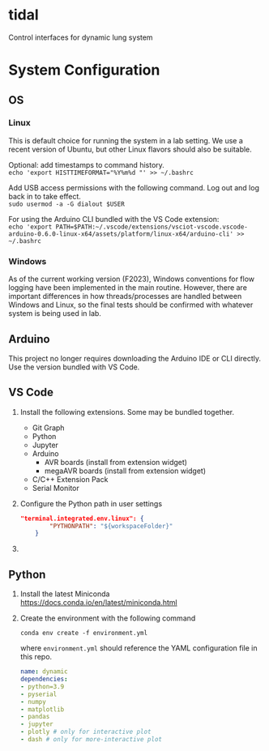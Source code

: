 # tidal
Control interfaces for dynamic lung system

# System Configuration

## OS

### Linux

This is default choice for running the system in a lab setting. We use a recent version of Ubuntu, 
but other Linux flavors should also be suitable.

Optional: add timestamps to command history.  
`echo 'export HISTTIMEFORMAT="%Y%m%d "' >> ~/.bashrc`

Add USB access permissions with the following command. Log out and log back in to take effect.  
`sudo usermod -a -G dialout $USER`

For using the Arduino CLI bundled with the VS Code extension:  
`echo 'export PATH=$PATH:~/.vscode/extensions/vsciot-vscode.vscode-arduino-0.6.0-linux-x64/assets/platform/linux-x64/arduino-cli' >> ~/.bashrc`

### Windows

As of the current working version (F2023), Windows conventions for flow logging have been implemented in the main routine.
 However, there are important differences in how threads/processes are handled between Windows and Linux, so the final 
 tests should be confirmed with whatever system is being used in lab.

## Arduino

This project no longer requires downloading the Arduino IDE or CLI directly. Use the version bundled with VS Code.

## VS Code

1. Install the following extensions. Some may be bundled together.
    - Git Graph
    - Python
    - Jupyter
    - Arduino
        - AVR boards (install from extension widget)
        - megaAVR boards (install from extension widget)
    - C/C++ Extension Pack
    - Serial Monitor

1. Configure the Python path in user settings

    ```json
    "terminal.integrated.env.linux": {
            "PYTHONPATH": "${workspaceFolder}"
        }
    ```

1. 

## Python

1. Install the latest Miniconda  
https://docs.conda.io/en/latest/miniconda.html
1. Create the environment with the following command 

    ```
    conda env create -f environment.yml
    ```
    where `environment.yml` should reference the YAML configuration file in this repo.

    ```yaml
    name: dynamic
    dependencies:
    - python=3.9
    - pyserial
    - numpy
    - matplotlib
    - pandas
    - jupyter
    - plotly # only for interactive plot
    - dash # only for more-interactive plot
    ```